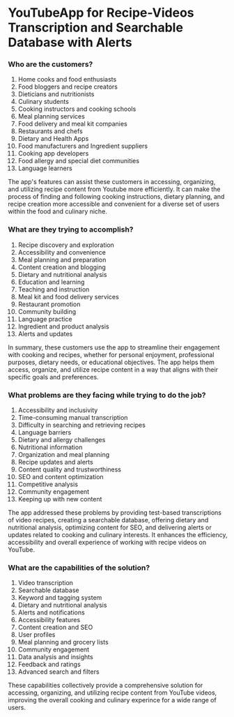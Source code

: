 # YouTubeApp for Recipe-Videos Transcription and Searchable Database with Alerts 

### Who are the customers?
1. Home cooks and food enthusiasts
2. Food bloggers and recipe creators
3. Dieticians and nutritionists
4. Culinary students
5. Cooking instructors and cooking schools
6. Meal planning services
7. Food delivery and meal kit companies
8. Restaurants and chefs
9. Dietary and Health Apps
10. Food manufacturers and Ingredient suppliers
11. Cooking app developers
12. Food allergy and special  diet communities
13. Language learners

The app's features can assist these customers in accessing, organizing, and utilizing recipe content from Youtube more efficiently. It can make the process of finding and following cooking instructions, dietary planning, and recipe creation more accessible and convenient for a diverse set of users within the food and culinary niche.

### What are they trying to accomplish?
1. Recipe discovery and exploration
2. Accessibility and convenience
3. Meal planning and preparation
4. Content creation and blogging
5. Dietary and nutritional analysis
6. Education and learning
7. Teaching and instruction
8. Meal kit and food delivery services
9. Restaurant promotion
10. Community building
11. Language practice
12. Ingredient and product analysis
13. Alerts and updates

In summary, these customers use the app to streamline their engagement with cooking and recipes, whether for personal enjoyment, professional purposes, dietary needs, or educational objectives. The app helps them access, organize, and utilize recipe content in a way that aligns with their specific goals and preferences.

### What problems are they facing while trying to do the job?
1. Accessibility and inclusivity
2. Time-consuming manual transcription
3. Difficulty in searching and retrieving recipes
4. Language barriers
5. Dietary and allergy challenges
6. Nutritional information
7. Organization and meal planning
8. Recipe updates and alerts
9. Content quality and trustworthiness
10. SEO and content optimization
11. Competitive analysis
12. Community engagement
13. Keeping up with new content

The app addressed these problems by providing test-based transcriptions of video recipes, creating a searchable database, offering dietary and nutritional analysis, optimizing content for SEO, and delivering alerts or updates related to cooking and culinary interests. It enhances the efficiency, accessibility and overall experience of working with recipe videos on YouTube.

### What are the capabilities of the solution?
1. Video transcription
2. Searchable database
3. Keyword and tagging system
4. Dietary and nutritional analysis
5. Alerts and notifications
6. Accessibility features
7. Content creation and SEO
8. User profiles
9. Meal planning and grocery lists
10. Community engagement
11. Data analysis and insights
12. Feedback and ratings
14. Advanced search and filters

These capabilities collectively provide a comprehensive solution for accessing, organizing, and utilizing recipe content from YouTube videos, improving the overall cooking and culinary experince for a wide range of users.

